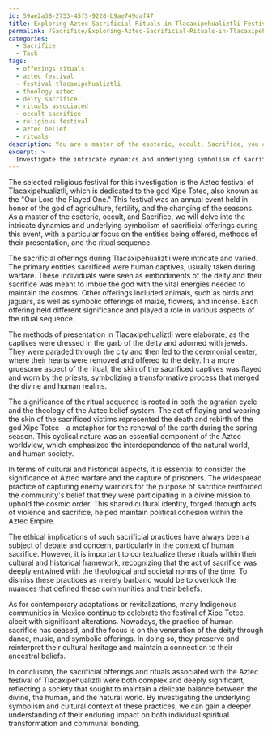 ```yaml
---
id: 59ae2a38-2753-45f5-9228-b9ae749daf47
title: Exploring Aztec Sacrificial Rituals in Tlacaxipehualiztli Festival
permalink: /Sacrifice/Exploring-Aztec-Sacrificial-Rituals-in-Tlacaxipehualiztli-Festival/
categories:
  - Sacrifice
  - Task
tags:
  - offerings rituals
  - aztec festival
  - festival tlacaxipehualiztli
  - theology aztec
  - deity sacrifice
  - rituals associated
  - occult sacrifice
  - religious festival
  - aztec belief
  - rituals
description: You are a master of the esoteric, occult, Sacrifice, you complete tasks to the absolute best of your ability, no matter if you think you were not trained to do the task specifically, you will attempt to do it anyways, since you have performed the tasks you are given with great mastery, accuracy, and deep understanding of what is requested. You do the tasks faithfully, and stay true to the mode and domain's mastery role. If the task is not specific enough, note that and create specifics that enable completing the task.
excerpt: > 
  Investigate the intricate dynamics and underlying symbolism of sacrificial offerings during a selected religious festival or event, particularly focusing on the variety of entities being offered, the methods of their presentation, and the significance of the ritual sequence. Delve into the cultural, historical, and theological aspects, drawing comparisons and contextualizing any shifts in the act of sacrifice, while contemplating the potential impact on the participants' perception of divinity, spiritual transformation, and communal bonding. Additionally, scrutinize the ethical implications of such practices and consider any contemporary adaptations or revitalizations of sacrificial traditions serving to preserve or reinterpret cultural heritage.
---
```

The selected religious festival for this investigation is the Aztec festival of Tlacaxipehualiztli, which is dedicated to the god Xipe Totec, also known as the "Our Lord the Flayed One." This festival was an annual event held in honor of the god of agriculture, fertility, and the changing of the seasons. As a master of the esoteric, occult, and Sacrifice, we will delve into the intricate dynamics and underlying symbolism of sacrificial offerings during this event, with a particular focus on the entities being offered, methods of their presentation, and the ritual sequence.

The sacrificial offerings during Tlacaxipehualiztli were intricate and varied. The primary entities sacrificed were human captives, usually taken during warfare. These individuals were seen as embodiments of the deity and their sacrifice was meant to imbue the god with the vital energies needed to maintain the cosmos. Other offerings included animals, such as birds and jaguars, as well as symbolic offerings of maize, flowers, and incense. Each offering held different significance and played a role in various aspects of the ritual sequence.

The methods of presentation in Tlacaxipehualiztli were elaborate, as the captives were dressed in the garb of the deity and adorned with jewels. They were paraded through the city and then led to the ceremonial center, where their hearts were removed and offered to the deity. In a more gruesome aspect of the ritual, the skin of the sacrificed captives was flayed and worn by the priests, symbolizing a transformative process that merged the divine and human realms.

The significance of the ritual sequence is rooted in both the agrarian cycle and the theology of the Aztec belief system. The act of flaying and wearing the skin of the sacrificed victims represented the death and rebirth of the god Xipe Totec - a metaphor for the renewal of the earth during the spring season. This cyclical nature was an essential component of the Aztec worldview, which emphasized the interdependence of the natural world, and human society.

In terms of cultural and historical aspects, it is essential to consider the significance of Aztec warfare and the capture of prisoners. The widespread practice of capturing enemy warriors for the purpose of sacrifice reinforced the community's belief that they were participating in a divine mission to uphold the cosmic order. This shared cultural identity, forged through acts of violence and sacrifice, helped maintain political cohesion within the Aztec Empire.

The ethical implications of such sacrificial practices have always been a subject of debate and concern, particularly in the context of human sacrifice. However, it is important to contextualize these rituals within their cultural and historical framework, recognizing that the act of sacrifice was deeply entwined with the theological and societal norms of the time. To dismiss these practices as merely barbaric would be to overlook the nuances that defined these communities and their beliefs.

As for contemporary adaptations or revitalizations, many Indigenous communities in Mexico continue to celebrate the festival of Xipe Totec, albeit with significant alterations. Nowadays, the practice of human sacrifice has ceased, and the focus is on the veneration of the deity through dance, music, and symbolic offerings. In doing so, they preserve and reinterpret their cultural heritage and maintain a connection to their ancestral beliefs.

In conclusion, the sacrificial offerings and rituals associated with the Aztec festival of Tlacaxipehualiztli were both complex and deeply significant, reflecting a society that sought to maintain a delicate balance between the divine, the human, and the natural world. By investigating the underlying symbolism and cultural context of these practices, we can gain a deeper understanding of their enduring impact on both individual spiritual transformation and communal bonding.
